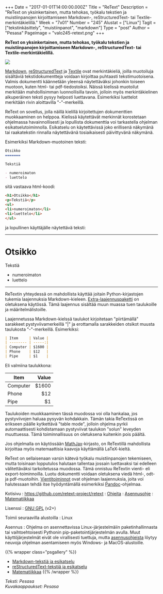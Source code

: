 +++
Date = "2017-01-01T14:00:00.000Z"
Title = "ReText"
Description = "ReText on yksinkertainen, mutta tehokas, työkalu tekstien ja muistiinpanojen kirjoittamiseen Markdown-,  reStructuredText- tai Textile-merkintäkielillä."
Week = "7x01"
Number = "245"
Alustat = ["Linux"]
Tagit = ["tekstinkäsittely", "muistiinpanot", "markdown"]
Type = "post"
Author = "Pesasa"
Pageimage = "valo245-retext.png"
+++


**ReText on yksinkertainen, mutta tehokas, työkalu tekstien ja muistiinpanojen kirjoittamiseen Markdown-,  reStructuredText- tai Textile-merkintäkielillä.**

![ ](/images/valo245-retext.png "fig:valo245-retext.png")

[Markdown], [reStructuredText](ReST) ja [Textile] ovat merkintäkieliä, joilla muotoiluja sisältäviä
tekstidokumentteja voidaan kirjoittaa puhtaasti tekstimuotoisena. Valmis dokumentti käännetään
yleensä näytettäväksi johonkin toiseen muotoon, kuten html- tai pdf-tiedostoiksi.
Näissä kielissä muotoilut merkitään mahdollisimman luonnollisilla tavoin, jolloin myös merkintäkielinen
alkuperäinen teksti pysyy helposti luettavana. Esimerkiksi luettelot merkitään rivin aloittavilla "-"-merkeillä.

ReText on sovellus, jolla näillä kielillä kirjoitettujen dokumenttien muokkaaminen on helppoa. Kielissä käytettävät
merkinnät korostetaan ohjelmassa havainnollisesti ja lopullista dokumenttia voi tarkastella ohjelman 
esikatselutoiminnolla. Esikatselu on käytettävissä joko erillisenä näkymänä tai raakatekstin rinnalla näytettävänä
tosiaikaisesti päivittyvänä näkymänä.

Esimerkiksi Markdown-muotoinen teksti:

```markdown
Otsikko
=======

Tekstiä

- numeroimaton
- luettelo
```

sitä vastaava html-koodi:

```html
<h1>Otsikko</h1>
<p>Tekstiä</p>
<ul>
<li>numeroimaton</li>
<li>luettelo</li>
</ul>
```

ja lopullinen käyttäjälle näytettävä teksti:

--------------------------
Otsikko
=======

Tekstiä

- numeroimaton
- luettelo

---------------------------

ReTextin yhteydessä on mahdollista käyttää joitain Python-kirjastojen tukemia laajennuksia
Markdown-kieleen. [Extra-laajennuspaketti] on oletuksena käytössä. Tämä laajennus sisältää
muun muassa tuen taulukoille ja määritelmälistoille.

Laajennetussa Markdown-kielssä taulukot kirjoitetaan "piirtämällä" sarakkeet pystyviivamerkeillä "|" ja
erottamalla sarakkeiden otsikot muusta taulukosta "-"-merkeillä. Esimerkiksi:

```markdown
| Item     | Value |
| -------- | -----:|
| Computer | $1600 |
| Phone    | $12   |
| Pipe     | $1    |
```

Eli valmiina taulukkona:

| Item     | Value |
| -------- | -----:|
| Computer | $1600 |
| Phone    | $12   |
| Pipe     | $1    |

Taulukoiden muokkaaminen tässä muodossa voi olla hankalaa, jos pystyviivojen haluaa pysyvän
kohdakkain. Tämän takia ReTextissä on erikseen päälle kytkettävä "table mode", jolloin ohjelma
pyrkii automaattisesti kohdistamaan pystyviivat taulukon "solun" leveyden muuttuessa.
Tämä toiminnallisuus on oletuksena kuitenkin pois päältä.

Jos ohjelmalla on käytössään [MathJax]-kirjasto, on ReTextillä mahdollista kirjoittaa myös matemaattisia
kaavoja käyttämällä LaTeX-kieltä.

ReText on sellaisenaan varsin kätevä työkalu muistiinpanojen tekemiseen, mutta toisinaan lopputulos halutaan
tallentaa jossain luettavaksi tai edelleen välitettäväksi tarkoitetussa muodossa. Tämä onnistuu ReTextin
vienti- eli export-toiminnoilla. Luotu dokumentti voidaan oletuksena viedä html-, odt- ja pdf-muotoihin. 
[Vientitoiminnot](https://github.com/retext-project/retext/wiki/Export-Extensions)
ovat ohjelman laajennuksia, joita voi halutessaan tehdä itse hyödyntämällä
esimerkiksi [Pandoc](Pandoc)-ohjelmaa.

Kotisivu
:   <https://github.com/retext-project/retext>
:   [Ohjeita](https://github.com/retext-project/retext/wiki)
:   [Asennusohje](https://github.com/retext-project/retext/wiki/Installing-ReText)
:   [Matematiikkaa](https://github.com/retext-project/retext/wiki/Math)

Lisenssi
:   [GNU GPL](GNU_GPL) (v2+)

Toimii seuraavilla alustoilla
:   Linux

Asennus
:   Ohjelma on asennettavissa Linux-järjestelmäiin paketinhallinnasta tai vaihtoehtoisesti Pythonin pip-paketointijärjestelmän avulla. Muut käyttöjärjestelmät eivät ole virallisesti tuettuja, mutta [asennusohjeista](https://github.com/retext-project/retext/wiki/Installing-ReText) löytyy neuvoja ohjelman asentamiseen myös Windows- ja MacOS-alustoille.



{{% wrapper class="psgallery" %}}
- [Markdown-tekstiä ja esikatselu](/images/retext-1.jpg)
- [reStructuredText-tekstiä ja esikatselu](/images/retext-2.jpg)
- [Matematiikkaa](/images/retext-3.jpg)
{{% /wrapper %}}

*Teksti: Pesasa* <br />
*Kuvakaappaukset: Pesasa*


[Markdown]: https://en.wikipedia.org/wiki/Markdown
[ReST]: https://en.wikipedia.org/wiki/ReStructuredText
[Textile]: https://en.wikipedia.org/wiki/Textile_%28markup_language%29
[Extra-laajennuspaketti]: http://pythonhosted.org/Markdown/extensions/extra.html
[MathJax]: https://www.mathjax.org/
